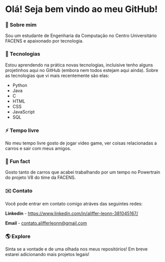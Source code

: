 # Olá! Seja bem vindo ao meu GitHub!

<!--
**alifferleonn/alifferleonn** is a ✨ _special_ ✨ repository because its `README.md` (this file) appears on your GitHub profile.

Here are some ideas to get you started:

- 🔭 I’m currently working on ...
- 🌱 I’m currently learning ...
- 👯 I’m looking to collaborate on ...
- 🤔 I’m looking for help with ...
- 💬 Ask me about ...
- 📫 How to reach me: ...
- 😄 Pronouns: ...
- ⚡ Fun fact: ...
-->

### 🌱 Sobre mim 

Sou um estudante de Engenharia da Computação no Centro Universitário FACENS e apaixonado por tecnologia.

### 🔭 Tecnologias 

Estou aprendendo na prática novas tecnologias, incluisive tenho alguns projetinhos aqui no GitHub (embora nem todos estejam aqui ainda).
Sobre as tecnologias que vi mais recentemente são elas:

- Python
- Java
- C
- HTML
- CSS
- JavaScript
- SQL


### ⚡ Tempo livre 

No meu tempo livre gosto de jogar video game, ver coisas relacionadas a carros e sair com meus amigos.

### 🚗 Fun fact 

Gosto tanto de carros que acabei trabalhando por um tempo no Powertrain do projeto V8 do time da FACENS.

### ✉️ Contato 
Você pode entrar em contato comigo atráves das seguintes redes:

**Linkedin** - <a href="https://www.linkedin.com/in/aliffer-leonn-381045167/" target="_blank">https://www.linkedin.com/in/aliffer-leonn-381045167/</a>

**Email** - contato.alifferleonn@gmail.com


### 🌎 Explore

Sinta se a vontade e de uma olhada nos meus repositórios! Em breve estarei adicionando mais projetos legais!

